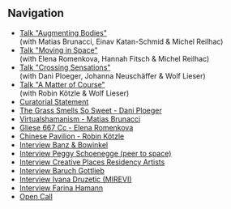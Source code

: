 ## Navigation

- [Talk "Augmenting Bodies"](#talk-augmenting-bodies)  
  (with Matias Brunacci, Einav Katan-Schmid & Michel Reilhac)
- [Talk "Moving in Space"](#talk-moving-in-space)  
  (with Elena Romenkova, Hannah Fitsch & Michel Reilhac)
- [Talk "Crossing Sensations"](#talk-crossing-sensations)  
  (with Dani Ploeger, Johanna Neuschäffer & Wolf Lieser)
- [Talk "A Matter of Course"](#talk-a-matter-of-course)  
  (with Robin Kötzle & Wolf Lieser)
- [Curatorial Statement](#curatorialStatement)
- [The Grass Smells So Sweet - Dani Ploeger](#TheGrassSmellsSoSweet)
- [Virtualshamanism - Matias Brunacci](#Virtualshamanism)
- [Gliese 667 Cc - Elena Romenkova](#Gliese667Cc)
- [Chinese Pavilion - Robin Kötzle](#ChinesePavilion)
- [Interview Banz & Bowinkel](#InterviewBanzBowinkel)
- [Interview Peggy Schoenegge (peer to space)](#InterviewSchoenegge)
- [Interview Creative Places Residency Artists](#InterviewCreativePlaces)
- [Interview Baruch Gottlieb](#InterviewGottlieb)
- [Interview Ivana Druzetic (MIREVI)](#InterviewIvana)
- [Interview Farina Hamann](#InterviewFarina)
- [Open Call](#OpenCall)